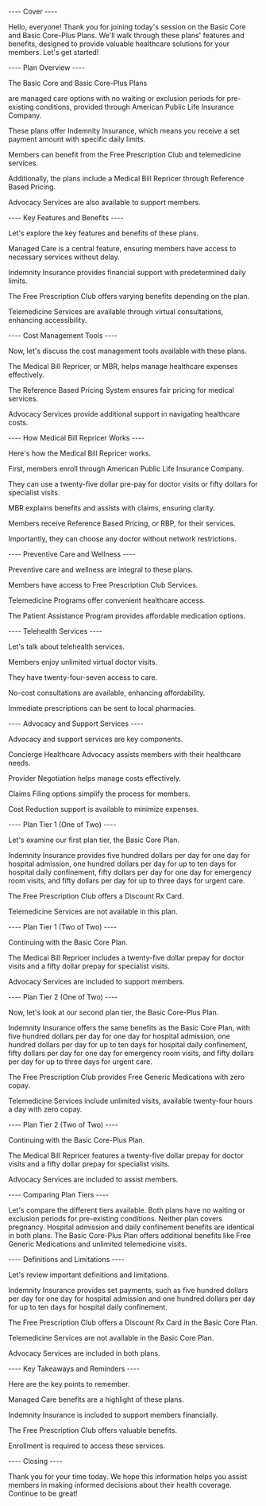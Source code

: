 ---- Cover ----

Hello, everyone! Thank you for joining today's session on the Basic Core and Basic Core-Plus Plans. We'll walk through these plans' features and benefits, designed to provide valuable healthcare solutions for your members. Let's get started!

---- Plan Overview ----

The Basic Core and Basic Core-Plus Plans

are managed care options with no waiting or exclusion periods for pre-existing conditions, provided through American Public Life Insurance Company.

These plans offer Indemnity Insurance, which means you receive a set payment amount with specific daily limits.

Members can benefit from the Free Prescription Club and telemedicine services.

Additionally, the plans include a Medical Bill Repricer through Reference Based Pricing.

Advocacy Services are also available to support members.

---- Key Features and Benefits ----

Let's explore the key features and benefits of these plans.

Managed Care is a central feature, ensuring members have access to necessary services without delay.

Indemnity Insurance provides financial support with predetermined daily limits.

The Free Prescription Club offers varying benefits depending on the plan.

Telemedicine Services are available through virtual consultations, enhancing accessibility.

---- Cost Management Tools ----

Now, let's discuss the cost management tools available with these plans.

The Medical Bill Repricer, or MBR, helps manage healthcare expenses effectively.

The Reference Based Pricing System ensures fair pricing for medical services.

Advocacy Services provide additional support in navigating healthcare costs.

---- How Medical Bill Repricer Works ----

Here's how the Medical Bill Repricer works.

First, members enroll through American Public Life Insurance Company.

They can use a twenty-five dollar pre-pay for doctor visits or fifty dollars for specialist visits.

MBR explains benefits and assists with claims, ensuring clarity.

Members receive Reference Based Pricing, or RBP, for their services.

Importantly, they can choose any doctor without network restrictions.

---- Preventive Care and Wellness ----

Preventive care and wellness are integral to these plans.

Members have access to Free Prescription Club Services.

Telemedicine Programs offer convenient healthcare access.

The Patient Assistance Program provides affordable medication options.

---- Telehealth Services ----

Let's talk about telehealth services.

Members enjoy unlimited virtual doctor visits.

They have twenty-four-seven access to care.

No-cost consultations are available, enhancing affordability.

Immediate prescriptions can be sent to local pharmacies.

---- Advocacy and Support Services ----

Advocacy and support services are key components.

Concierge Healthcare Advocacy assists members with their healthcare needs.

Provider Negotiation helps manage costs effectively.

Claims Filing options simplify the process for members.

Cost Reduction support is available to minimize expenses.

---- Plan Tier 1 (One of Two) ----

Let's examine our first plan tier, the Basic Core Plan.

Indemnity Insurance provides five hundred dollars per day for one day for hospital admission, one hundred dollars per day for up to ten days for hospital daily confinement, fifty dollars per day for one day for emergency room visits, and fifty dollars per day for up to three days for urgent care.

The Free Prescription Club offers a Discount Rx Card.

Telemedicine Services are not available in this plan.

---- Plan Tier 1 (Two of Two) ----

Continuing with the Basic Core Plan.

The Medical Bill Repricer includes a twenty-five dollar prepay for doctor visits and a fifty dollar prepay for specialist visits.

Advocacy Services are included to support members.

---- Plan Tier 2 (One of Two) ----

Now, let's look at our second plan tier, the Basic Core-Plus Plan.

Indemnity Insurance offers the same benefits as the Basic Core Plan, with five hundred dollars per day for one day for hospital admission, one hundred dollars per day for up to ten days for hospital daily confinement, fifty dollars per day for one day for emergency room visits, and fifty dollars per day for up to three days for urgent care.

The Free Prescription Club provides Free Generic Medications with zero copay.

Telemedicine Services include unlimited visits, available twenty-four hours a day with zero copay.

---- Plan Tier 2 (Two of Two) ----

Continuing with the Basic Core-Plus Plan.

The Medical Bill Repricer features a twenty-five dollar prepay for doctor visits and a fifty dollar prepay for specialist visits.

Advocacy Services are included to assist members.

---- Comparing Plan Tiers ----

Let's compare the different tiers available. Both plans have no waiting or exclusion periods for pre-existing conditions. Neither plan covers pregnancy. Hospital admission and daily confinement benefits are identical in both plans. The Basic Core-Plus Plan offers additional benefits like Free Generic Medications and unlimited telemedicine visits.

---- Definitions and Limitations ----

Let's review important definitions and limitations.

Indemnity Insurance provides set payments, such as five hundred dollars per day for one day for hospital admission and one hundred dollars per day for up to ten days for hospital daily confinement.

The Free Prescription Club offers a Discount Rx Card in the Basic Core Plan.

Telemedicine Services are not available in the Basic Core Plan.

Advocacy Services are included in both plans.

---- Key Takeaways and Reminders ----

Here are the key points to remember.

Managed Care benefits are a highlight of these plans.

Indemnity Insurance is included to support members financially.

The Free Prescription Club offers valuable benefits.

Enrollment is required to access these services.

---- Closing ----

Thank you for your time today. We hope this information helps you assist members in making informed decisions about their health coverage. Continue to be great!